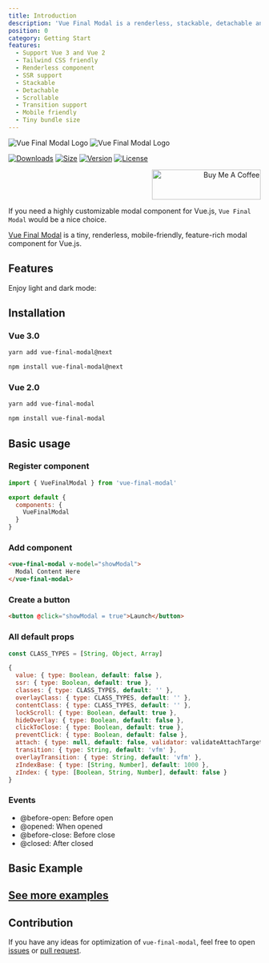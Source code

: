 ```yaml
---
title: Introduction
description: 'Vue Final Modal is a renderless, stackable, detachable and lightweight modal component.'
position: 0
category: Getting Start
features:
  - Support Vue 3 and Vue 2
  - Tailwind CSS friendly
  - Renderless component
  - SSR support
  - Stackable
  - Detachable
  - Scrollable
  - Transition support
  - Mobile friendly
  - Tiny bundle size
---
```


<img src="/preview.png" class="light-img" alt="Vue Final Modal Logo" />
<img src="/preview-dark.png" class="dark-img" alt="Vue Final Modal Logo" />


<p class="flex space-x-4">
  <a href="https://npmcharts.com/compare/vue-final-modal?minimal=true"><img class="m-0" src="https://img.shields.io/npm/dm/vue-final-modal.svg?sanitize=true" alt="Downloads"></a>
  <a href="https://www.npmjs.com/package/vue-final-modal"><img class="m-0" src="https://badgen.net/bundlephobia/minzip/vue-final-modal" alt="Size"></a>
  <a href="https://www.npmjs.com/package/vue-final-modal"><img class="m-0" src="https://img.shields.io/npm/v/vue-final-modal.svg?sanitize=true" alt="Version"></a>
  <a href="https://www.npmjs.com/package/vue-final-modal"><img class="m-0" src="https://img.shields.io/npm/l/vue-final-modal.svg?sanitize=true" alt="License"></a>
</p>

<p align="right">
  <a href="https://www.buymeacoffee.com/PL2qJIx" target="_blank" rel="noopener noreferrer">
    <img src="https://cdn.buymeacoffee.com/buttons/v2/default-green.png" alt="Buy Me A Coffee" style="height: 60px !important;width: 217px !important;" >
  </a>
</p>

If you need a highly customizable modal component for Vue.js, `Vue Final Modal` would be a nice choice.

[Vue Final Modal](https://github.com/hunterliu1003/vue-final-modal) is a tiny, renderless, mobile-friendly, feature-rich modal component for Vue.js.

## Features

<list :items="features"></list>

<p class="flex items-center">Enjoy light and dark mode:&nbsp;<app-color-switcher class="p-2"></app-color-switcher></p>

## Installation

### Vue 3.0

<code-group>
  <code-block label="Yarn" active>

```bash
yarn add vue-final-modal@next
```

  </code-block>
  <code-block label="NPM">

```bash
npm install vue-final-modal@next
```

  </code-block>
</code-group>

### Vue 2.0

<code-group>
  <code-block label="Yarn" active>

```bash
yarn add vue-final-modal
```

  </code-block>
  <code-block label="NPM">

```bash
npm install vue-final-modal
```

  </code-block>
</code-group>

## Basic usage

### Register component

```js
import { VueFinalModal } from 'vue-final-modal'

export default {
  components: {
    VueFinalModal
  }
}
```

### Add component

```html
<vue-final-modal v-model="showModal">
  Modal Content Here
</vue-final-modal>
```

### Create a button

```html
<button @click="showModal = true">Launch</button>
```

### All default props

```js
const CLASS_TYPES = [String, Object, Array]

{
  value: { type: Boolean, default: false },
  ssr: { type: Boolean, default: true },
  classes: { type: CLASS_TYPES, default: '' },
  overlayClass: { type: CLASS_TYPES, default: '' },
  contentClass: { type: CLASS_TYPES, default: '' },
  lockScroll: { type: Boolean, default: true },
  hideOverlay: { type: Boolean, default: false },
  clickToClose: { type: Boolean, default: true },
  preventClick: { type: Boolean, default: false },
  attach: { type: null, default: false, validator: validateAttachTarget },
  transition: { type: String, default: 'vfm' },
  overlayTransition: { type: String, default: 'vfm' },
  zIndexBase: { type: [String, Number], default: 1000 },
  zIndex: { type: [Boolean, String, Number], default: false }
}
```

### Events

- @before-open: Before open
- @opened: When opened
- @before-close: Before close
- @closed: After closed

## Basic Example

<basic-options></basic-options>

## [See more examples](/examples)

## Contribution

If you have any ideas for optimization of `vue-final-modal`, feel free to open [issues](https://github.com/hunterliu1003/vue-final-modal/issues) or [pull request](https://github.com/hunterliu1003/vue-final-modal/pulls).
